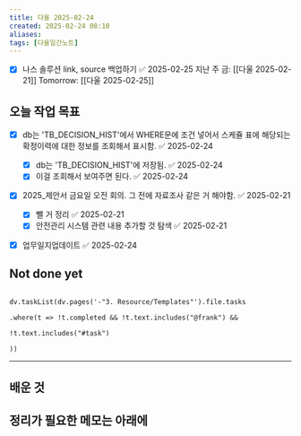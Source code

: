 ```yaml
---
title: 다울 2025-02-24
created: 2025-02-24 08:10
aliases: 
tags: [다울일간노트]
---
```

- [x] 나스 솔루션 link, source 백업하기 ✅ 2025-02-25
지난 주 금: [[다울 2025-02-21]]
Tomorrow: [[다울 2025-02-25]] 


## 오늘 작업 목표

- [x] db는 'TB_DECISION_HIST'에서 WHERE문에 조건 넣어서 스케쥴 표에 해당되는 확정이력에 대한 정보를 조회해서 표시함. ✅ 2025-02-24
	- [x] db는 'TB_DECISION_HIST'에 저장됨. ✅ 2025-02-24
	- [x] 이걸 조회해서 보여주면 된다. ✅ 2025-02-24

- [x] 2025_제안서 금요일 오전 회의. 그 전에 자료조사 같은 거 해야함. ✅ 2025-02-21
	- [x] 뺄 거 정리 ✅ 2025-02-21
	- [x] 안전관리 시스템 관련 내용 추가할 것 탐색 ✅ 2025-02-21
- [x] 업무일지업데이트 ✅ 2025-02-24



## Not done yet

```dataviewjs

dv.taskList(dv.pages('-"3. Resource/Templates"').file.tasks

.where(t => !t.completed && !t.text.includes("@frank") &&

!t.text.includes("#task")

))

```

---

## 배운 것




## 정리가 필요한 메모는 아래에



